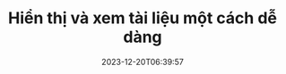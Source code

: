---
############################# Static ##########################
layout: "family"
date: 2023-12-20T06:39:57
draft: false

product: "Viewer"
product_tag: "viewer"

############################# Head ############################
head_title: "API kết xuất và xem tài liệu | API tại chỗ và dịch vụ trực tuyến"
head_description: "Kết xuất và xem các tệp Word, PDF, Excel, Powerpoint hoặc Hình ảnh một cách dễ dàng và miễn phí"

############################# Header ##########################
title: "Hiển thị và xem tài liệu một cách dễ dàng"
description: |
  API trình xem mạnh mẽ để hiển thị các tệp khác nhau thành PDF, HTML và Hình ảnh.

  Tải tài liệu từ nhiều nguồn khác nhau, bao gồm tệp, luồng, URL, máy chủ FTP, Amazon S3, Azure Blob Storage, v.v.

  Tạo các trang HTML đáp ứng, bảo vệ các tệp PDF đầu ra và sắp xếp lại các trang của chúng, xoay trang, hiển thị ghi chú và nhận xét nếu cần.

############################# Platforms ############################
supported_platforms:
  enable: true  
  head_title: "Chọn nền tảng của bạn"
  title: "Nền tảng được hỗ trợ"
  description: "Thư viện GroupDocs.Viewer hỗ trợ các hệ điều hành và framework sau"
  details_link_title: "Tìm hiểu thêm"
  items:
    # supported_platforms loop
    - title: ".NET"
      description: "GroupDocs.Viewer for .NET"
      color: "blue"
      tag: "net"
      link: "/viewer/net/"
      features_link: "https://docs.groupdocs.com/viewer/net/system-requirements/"
      features:
        # features loop
        - content: ".NET Framework 4.6.2+  <br>  .NET Core 3.1  <br>  .NET 6+"
          rows: "3"
        # features loop
        - content: "Windows, Linux"
          rows: "1"
        # features loop
        - content: "Hơn 180 định dạng tệp"
          rows: "1"
        # features loop
        - content: "Gói giao diện người dùng cho ASP.NET Core"
          rows: "1"
        # features loop
        - content: "ASP.NET WebForms Demo  <br>  ASP.NET MVC Demo  <br>  ASP.NET Core Demo"
          rows: "3"
    
    # supported_platforms loop
    - title: "Java"
      description: "GroupDocs.Viewer for Java"
      color: "red"
      tag: "java"
      link: "/viewer/java/"
      features_link: "https://docs.groupdocs.com/viewer/java/system-requirements/"
      features:
        # features loop
        - content: "J2SE 8.0 (1.8)+"
          rows: "3"
        # features loop
        - content:  "Windows, Linux, macOS"
          rows: "1"       
        # features loop
        - content: "Hơn 180 định dạng tệp"
          rows: "1"
        # features loop
        - content:  "Gói giao diện người dùng cho Spring và Dropwizard"
          rows: "1"
        # features loop
        - content:  "Spring Demo  <br>  Dropwizard demo"
          rows: "3"

    # supported_platforms loop
    - title: "Node.js"
      description: "GroupDocs.Viewer for Node.js"
      color: "green"
      tag: "nodejs-java"
      link: "/viewer/nodejs-java/"
      features_link: "https://docs.groupdocs.com/viewer/nodejs-java/system-requirements/"
      features:
        # features loop
        - content: "Node.js 16+  <br>  and J2SE 8.0 (1.8)+"
          rows: "3"
        # features loop
        - content:  "Windows, Linux, macOS"
          rows: "1"
        # features loop
        - content:  "Hơn 180 định dạng tệp"
          rows: "1"
        # features loop
        - content:  "Gói giao diện người dùng - sắp ra mắt"
          rows: "1" 
        # features loop
        - content:  "Bản demo - sắp ra mắt"
          rows: "3" 

    # supported_platforms loop
    - title: "Python"
      description: "GroupDocs.Viewer for Python"
      color: "yellow"
      tag: "python-net"
      link: "/viewer/python-net/"
      features_link: "https://docs.groupdocs.com/viewer/python-net/system-requirements/"
      features:
        # features loop
        - content: "Python 3.9+  <br>  and .Net 6+"
          rows: "3"
        # features loop
        - content:  "Windows, Linux, macOS"
          rows: "1"
        # features loop
        - content:  "Hơn 180 định dạng tệp"
          rows: "1"
        # features loop
        - content:  "Gói giao diện người dùng - sắp ra mắt"
          rows: "1" 
        # features loop
        - content:  "Bản demo - sắp ra mắt"
          rows: "3" 

############################# Features ############################

features:
  enable: true
  title: "Bộ tính năng của GroupDocs.Viewer"
  description: "API để hiển thị các loại tệp khác nhau dưới dạng HTML, PDF, PNG và JPEG trong các ứng dụng để xem chúng mà không cần phần mềm của bên thứ ba."

  items:
    # feature loop
    - icon: "view"
      title: "Xem tài liệu và hình ảnh"
      content: "Xem tài liệu bằng cách hiển thị chúng dưới dạng tệp HTML, PDF, PNG và JPEG."

    # feature loop
    - icon: "password"
      title: "Mở tài liệu được bảo mật"
      content: "Chỉ định mật khẩu để mở tài liệu được mã hóa."

    # feature loop
    - icon: "load"
      title: "Tải tập tin từ mọi nơi"
      content: "Tải tài liệu từ nhiều tệp, URL, máy chủ FTP, Amazon S3, v.v."
    
    # feature loop
    - icon: "pages"
      title: "Hiển thị tất cả hoặc các trang cụ thể"
      content: "Chỉ định một phạm vi số trang sẽ được hiển thị."


############################# Code samples ############################
code_samples:
  enable: true
  title: "Mẫu mã GroupDocs.Viewer"
  description: "Một số trường hợp sử dụng các thao tác GroupDocs.Viewer điển hình trong C#, Java, TypeScript"
  items:
    # code sample loop
    - title: "Cách hiển thị tệp DOCX thành PDF"
      content: |
       Hiển thị tài liệu DOCX thành PDF mà không cần cài đặt Microsoft Word hoặc phần mềm khác. Dễ dàng tải và xem các tệp DOCX trong ứng dụng .NET của bạn, cho dù đó là ứng dụng web hay máy tính để bàn. Dưới đây là ví dụ về cách hiển thị tệp DOCX thành PDF:
      samples:
        - language: "C#"
          color: "blue"
          content: |
            ```csharp {style=abap}   
            // Tải tệp DOCX để kết xuất
            using (Viewer viewer = new Viewer("sample.docx"))
            {
              // Kết xuất DOCX thành tệp PDF
              PdfViewOptions viewOptions = new PdfViewOptions();
              viewer.View(viewOptions);
            }
            ```
        - language: "Java"
          color: "red"
          content: |
            ```java {style=abap}   
            import com.groupdocs.viewer.Viewer;
            import com.groupdocs.viewer.options.PdfViewOptions;
            // ...
            // Tải tệp DOCX để kết xuất
            try (Viewer viewer = new Viewer("sample.docx")) {
                // Kết xuất DOCX thành tệp PDF
                PdfViewOptions viewOptions = new PdfViewOptions();
                viewer.view(viewOptions);
            }
            ```
        - language: "TypeScript"
          color: "green"
          content: |
            ```javascript {style=abap}  
            // Tải tệp DOCX để kết xuất
            const viewer = new groupdocs.viewer.Viewer("sample.docx")
            
            // Kết xuất DOCX thành tệp PDF
            const viewOptions = groupdocs.viewer.PdfViewOptions(output.pdf)
            viewer.view(viewOptions)
            ```

        - language: "Python"
          color: "yellow"
          content: |
            ```python {style=abap} 
            import groupdocs.viewer as gv
            import groupdocs.viewer.options as gvo   
            // Tải tệp DOCX để kết xuất
            with gv.Viewer("sample.docx") as viewer:
            
                // Kết xuất DOCX thành tệp PDF
                viewOptions = gvo.PdfViewOptions("output.pdf")
                viewer.view(viewOptions)
            ```

############################# Formats ############################
formats:
  enable: true
  title:  "Hơn 180 định dạng tệp được hỗ trợ"
  description: "GroupDocs.Viewer hỗ trợ các thao tác với phổ biến nhất [định dạng tệp](https://docs.groupdocs.com/viewer/net/supported-document-formats/)"


############################# Metrics ############################

metrics:
  enable: true
  title: "Số liệu chuyên sâu và hiểu biết thống kê"
  description: "Đi sâu vào phân tích chi tiết về các số liệu quan trọng của chúng tôi, cung cấp số liệu toàn diện và thông tin thống kê chuyên sâu về thành tích, tác động và sự phát triển của chúng tôi."

  items:
    # metrics loop
    - number: "180+"
      title: "Các định dạng được hỗ trợ"
      content: "Dễ dàng xem hơn 180 định dạng tệp bao gồm tài liệu, hình ảnh và bản vẽ CAD một cách dễ dàng. Phá vỡ các rào cản tương thích và truy cập các tệp đa dạng một cách dễ dàng bằng giải pháp xem toàn diện của chúng tôi."
    # metrics loop
    - number: "1.0M"
      title: "Tải xuống NuGet"
      content: "Giải pháp gói NuGet của chúng tôi đã trở thành tài nguyên đáng tin cậy và được áp dụng rộng rãi trong cộng đồng nhà phát triển, cung cấp khả năng tích hợp liền mạch và chức năng có giá trị cho vô số dự án."

    # metrics loop
    - number: "10+"
      title: "Thư viện"
      content: "Sản phẩm của chúng tôi bao gồm hơn 10 thư viện, cung cấp các tính năng nâng cao để tối ưu hóa hiệu suất. Những thư viện này được thiết kế để đáp ứng các nhu cầu phát triển khác nhau với khả năng tuyệt vời."
    
    # metrics loop
    - number: "100+"
      title: "Khách hàng hạnh phúc"
      content: "Phục vụ các thương hiệu mang tính biểu tượng nhất trên toàn cầu. Khám phá lý do tại sao hàng trăm người yêu thích GroupDocs.Viewer! Khám phá khả năng điều hướng liền mạch, cộng tác thuận tiện và tính dễ sử dụng chưa từng có. Tham gia ngay!"


############################# Customers ############################
# logo size X1 => 170:70  X2 => 340 : 140

customers:
  enable: true
  title: "Khách hàng hạnh phúc của chúng tôi"
  description: "Thư viện GroupDocs được các thương hiệu nổi tiếng và nổi tiếng trên toàn thế giới sử dụng."

  items:
    # customers loop
    - title: "BenQ Corporation"
      logo: "benq"
    # customers loop
    - title: "Nasdaq Stock Market"
      logo: "nasdaq"
    # customers loop
    - title: "AT&T Inc."
      logo: "att"
    # customers loop
    - title: "AstraZeneca"
      logo: "astrazeneca"
    # customers loop
    - title: "Central Bank of Argentina"
      logo: "argentinacentralbank"
    # customers loop
    - title: "Roche Holding AG"
      logo: "roche"
    # customers loop
    - title: "Capita"
      logo: "capita"
    # customers loop
    - title: "Axa S.A."
      logo: "axa"
    # customers loop
    - title: "Instructure Inc."
      logo: "instructure"
     # customers loop
    - title: "Wipro"
      logo: "wipro"



############################# Actions ############################

actions:
  enable: true
  title: "Sẵn sàng để bắt đầu?"
  description: "Dùng thử miễn phí các tính năng của GroupDocs.Viewer hoặc yêu cầu giấy phép"

  items:
    #  loop
    - title: ".NET"
      link: "/viewer/net/"
      color: "blue"
        #  loop
    - title: "Java"
      link: "/viewer/java/"
      color: "red"
        #  loop
    - title: "Node.js"
      link: "/viewer/nodejs-java/"
      color: "green"
        #  loop
    - title: "Python"
      link: "/viewer/python-net/"
      color: "yellow"

############################# Faq ############################

faq:
  enable: true
  title: "Các câu hỏi và mối quan tâm thường gặp"
  description: "Tìm câu trả lời cho các câu hỏi thường gặp trong phần Câu hỏi thường gặp của chúng tôi để nhanh chóng giải quyết các thắc mắc và mối quan tâm của bạn."

  items:
    #  loop
    - question: "Tôi có thể đánh giá các sản phẩm GroupDocs trước khi mua không?"
      answer: |
        Đúng! Tất cả các sản phẩm của GroupDocs đều có sẵn phiên bản đánh giá, không rủi ro. Chúng tôi đặc biệt khuyến khích các nhà phát triển tải xuống và dùng thử API của chúng tôi trước khi mua để đảm bảo rằng chúng sẽ đáp ứng 100% nhu cầu của bạn.
    #  loop
    - question: "GroupDocs có trình diễn sản phẩm không?"
      answer: |
        Không, trọng tâm của chúng tôi là các API và tạo ra những sản phẩm ổn định và có chức năng nhất có thể. Chúng tôi cung cấp các bản dùng thử miễn phí và đầy đủ chức năng dưới dạng [giấy phép tạm thời](https://purchase.groupdocs.com/temporary-license/) để bạn có thể tự mình dùng thử sản phẩm.
    #  loop
    - question: "Tôi có thể tải sản phẩm ở đâu?"
      answer: |
        Bạn có thể tải xuống tất cả sản phẩm từ [trang web](https://releases.groupdocs.com). Chúng tôi không gửi bản sao thực của phần mềm qua thư.    
    #  loop
    - question: "Giấy phép nhà phát triển GroupDocs dành cho mỗi người dùng hay mỗi người dùng được đặt tên?"
      answer: |
        Giấy phép Nhà phát triển GroupDocs dành cho mỗi người dùng, không phải cho mỗi người dùng được đặt tên. Chúng tôi hiểu rằng các thành viên của nhóm viết mã có thể thay đổi theo thời gian và việc phải cập nhật giấy phép mỗi lần điều đó xảy ra là không thực tế.
    #  loop
    - question: "Chúng ta có cần cấp phép chỉ cho các nhà phát triển đang hoạt động không? Ví dụ: chúng tôi có một nhóm gồm hai nhà phát triển làm việc ở ca A và một nhóm thứ hai gồm hai nhà phát triển làm việc ở ca B… trong tình huống này, chúng tôi cần hai hay bốn giấy phép?"
      answer: |
        Tất cả các nhà phát triển đang làm việc trong dự án đều phải được cấp phép. Trong tình huống này, GroupDocs thấy nhóm của bạn có bốn thành viên (mặc dù họ làm việc vào những thời điểm khác nhau).

############################# Cloud ############################

cloud_links:
  enable: true
  title: "API mã thấp GroupDocs.Viewer"
  description: "Tăng tốc độ xem tài liệu hoặc hình ảnh trong bất kỳ loại ứng dụng nào với API REST dựa trên đám mây của chúng tôi"

  items:
    #  loop
    - icon: "groupdocs_viewer-for-curl"
      title: "GroupDocs.Viewer Cloud for cURL"
      link: "https://products.groupdocs.cloud/viewer/curl"
      content: "Sử dụng API trình xem tài liệu cURL RESTful để hiển thị và hiển thị hiệu quả Microsoft Office, PDF và nhiều định dạng tệp tiêu chuẩn khác trong ứng dụng của bạn."

    #  loop
    - icon: "groupdocs_viewer-for-net"
      title: "GroupDocs.Viewer Cloud for .NET"
      link: "https://products.groupdocs.cloud/viewer/net"
      content: "Nâng cao khả năng xem tài liệu trong các ứng dụng .NET với Cloud SDK cho .NET. Xem tài liệu liền mạch ở định dạng HTML, PDF hoặc hình ảnh."
    #  loop
    - icon: "groupdocs_viewer-for-java"
      title: "GroupDocs.Viewer Cloud for Java"
      link: "https://products.groupdocs.cloud/viewer/java"
      content: "Tích hợp khả năng hiển thị tài liệu nâng cao vào các ứng dụng Java của bạn bằng cách sử dụng SDK Trình xem Tài liệu được xây dựng có mục đích dành cho Java."

############################# Apps ############################

app_links:
  enable: true
  title: "Ứng dụng GroupDocs.Viewer NoCode"
  description: "Ứng dụng trực tuyến cho phép bạn xem hơn 180 định dạng tệp phổ biến trong trình duyệt"

  items:
    #  loop
    - icon: "groupdocs_viewer-app"
      title: "GroupDocs.Viewer Total"
      link: "https://products.groupdocs.app/viewer/total"
      content: "Khám phá ứng dụng trực tuyến miễn phí để xem hơn 180 định dạng tệp trực tiếp từ trình duyệt web ưa thích của bạn."

    #  loop
    - icon: "groupdocs_words-app"
      title:  "GroupDocs.Viewer DOCX"
      link: "https://products.groupdocs.app/viewer/docx"
      content: "Công cụ dựa trên web để xem các tệp Microsoft Word một cách dễ dàng trên nhiều thiết bị khác nhau."

    #  loop
    - icon: "groupdocs_pdf-app"
      title:  "GroupDocs.Viewer PDF"
      link: "https://products.groupdocs.app/viewer/pdf"
      content: "Mở và xem tệp PDF trực tuyến bằng trình xem PDF miễn phí."
    

---